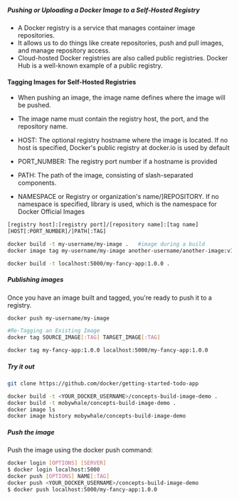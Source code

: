 

##### Pushing or Uploading a Docker Image to a Self-Hosted Registry
- A Docker registry is a service that manages container image repositories.
- It allows us to do things like create repositories, push and pull images, and manage repository access.
- Cloud-hosted Docker registries are also called public registries. Docker Hub is a well-known example of a public registry.

#### Tagging Images for Self-Hosted Registries
- When pushing an image, the image name defines where the image will be pushed.
- The image name must contain the registry host, the port, and the repository name.

- HOST: The optional registry hostname where the image is located. If no host is specified, Docker's public registry at docker.io is used by default
- PORT_NUMBER: The registry port number if a hostname is provided
- PATH: The path of the image, consisting of slash-separated components.
- NAMESPACE or Registry or organization's name/]REPOSITORY. If no namespace is specified, library is used, which is the namespace for Docker Official Images 

``````sh
[registry host]:[registry port]/[repository name]:[tag name]
[HOST[:PORT_NUMBER]/]PATH[:TAG]

docker build -t my-username/my-image .   #image during a build
docker image tag my-username/my-image another-username/another-image:v1  #already built an image,

docker build -t localhost:5000/my-fancy-app:1.0.0 .

``````
##### Publishing images
Once you have an image built and tagged, you're ready to push it to a registry.
``````sh
docker push my-username/my-image

#Re-Tagging an Existing Image
docker tag SOURCE_IMAGE[:TAG] TARGET_IMAGE[:TAG]

docker tag my-fancy-app:1.0.0 localhost:5000/my-fancy-app:1.0.0
``````
##### Try it out
``````sh
git clone https://github.com/docker/getting-started-todo-app

docker build -t <YOUR_DOCKER_USERNAME>/concepts-build-image-demo .
docker build -t mobywhale/concepts-build-image-demo .
docker image ls
docker image history mobywhale/concepts-build-image-demo

``````
##### Push the image
Push the image using the docker push command:
``````sh
docker login [OPTIONS] [SERVER]
$ docker login localhost:5000
docker push [OPTIONS] NAME[:TAG]
docker push <YOUR_DOCKER_USERNAME>/concepts-build-image-demo
$ docker push localhost:5000/my-fancy-app:1.0.0

``````
